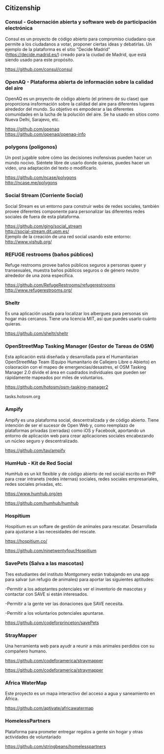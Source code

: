 ## Citizenship

### Consul - Gobernación abierta y software web de participación electrónica 

Consul es un proyecto de código abierto para compromiso ciudadano que permite a los ciudadanos a votar,
proponer ciertas ideas y debatirlas. Un ejemplo de la plataforma es el sitio "Decide Madrid" 
(https://decide.madrid.es/) creado para la ciudad de Madrid, que está siendo usado para este propósito.

https://github.com/consul/consul

### OpenAQ - Plataforma abierta de información sobre la calidad del aire

OpenAQ es un proyecto de código abierto (el primero de su clase) que proporciona insformación sobre la calidad del aire
para diferentes lugares alrededor del mundo. Su objetivo es empoderar a las diferentes comunidades en la lucha de la polución del aire.
Se ha usado en sitios como Nueva Delhi, Sarajevo, etc. 

https://github.com/openaq  
https://github.com/openaq/openaq-info

### polygons (polígonos)

Un post jugable sobre cómo las decisiones inofensivas pueden hacer un mundo nocivo.
Siéntete libre de usarlo donde quieras, puedes hacer un video, una adaptación del texto o modificarlo.

https://github.com/ncase/polygons   
http://ncase.me/polygons 

### Social Stream (Corriente Social)

Social Stream es un entorno para construir webs de redes sociales, también provee diferentes componente para personalizar las 
diferentes redes sociales de fuera de esta plataforma.

https://github.com/ging/social_stream  
http://social-stream.dit.upm.es/  
Ejemplo de la creación de una red social usando este entorno: http://www.vishub.org/  

### REFUGE restrooms (baños públicos)

Refuge restrooms provee baños públicos seguros a personas queer y transexuales, muestra baños públicos seguros o de género neutro alrededor de una zona específica.

https://github.com/RefugeRestrooms/refugerestrooms  
http://www.refugerestrooms.org/      
     
### Sheltr 

Es una aplicación usada para localizar los albergues para personas sin hogar más cercanos. Tiene una licencia MIT, así que puedes usarlo cuánto quieras.

https://github.com/sheltr/sheltr   


### OpenStreetMap Tasking Manager (Gestor de Tareas de OSM)

Esta aplicación está diseñada y desarrollada para el Humanitarian OpenStreetMap Team (Equipo Humanitario de Callejero Libre o Abierto) en colaoración con el mapeo de emergencias/desastres, el OSM Tasking Manager 2.0 divide el área en cuadrados individuales que pueden ser rápidamente mapeados por miles de voluntarios.

https://github.com/hotosm/osm-tasking-manager2

tasks.hotosm.org

### Ampify    
 
 
Ampify es una plataforma social, descentralizada y de código abierto. Tiene intención de ser el sucesor de Open Web y, como reemplazo de plataformas privadas (cerradas) como iOS y Facebook, aportando un entorno de aplicación web para crear aplicaciones sociales encabezando un núcleo seguro y descentralizado.   

https://github.com/tav/ampify      


### HumHub - Kit de Red Social

HumHub es un kit flexible y de código abierto de red social escrito en PHP para crear intranets (redes internas) sociales, redes sociales empresariales, redes sociales privadas, etc.

https://www.humhub.org/en

https://github.com/humhub/humhub

### Hospitium

Hospitium es un softare de gestión de animales para rescatar. Desarrollada para ajustarse a las necesidades del rescate.

https://hospitium.co/

https://github.com/ninetwentyfour/Hospitium

### SavePets (Salva a las mascotas)

Tres estudiantes del instituto Montgomery están trabajando en una app para salvar (un refugio de animales) para aportar las siguientes aptitudes:

-Permitir a los adoptantes potenciales ver el inventorio de mascotas y contactar con SAVE si están interesados.

-Permitir a la gente ver las donaciones que SAVE necesita.

-Permitir a los voluntarios potenciales apuntarse.

https://github.com/codeforprinceton/savePets

### StrayMapper

Una herramienta web para ayudr a reunir a más animales perdidos con su compañero humano.

https://github.com/codeforamerica/straymapper

https://github.com/codeforamerica/straymapper

### Africa WaterMap

Este proyecto es un mapa interactivo del acceso a agua y saneamiento en África.

https://github.com/aptivate/africawatermap

### HomelessPartners

Plataforma para prometer entregar regalos a gente sin hogar y otras actividades de voluntariado

https://github.com/stringbeans/homelesspartners
